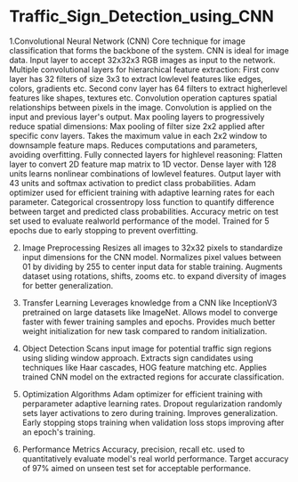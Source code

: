 # Traffic_Sign_Detection_using_CNN

1.Convolutional Neural Network (CNN) 
	Core technique for image classification that forms the backbone of the system. CNN is ideal for image data. Input layer to accept 32x32x3 RGB images as input to the network. 
	Multiple convolutional layers for hierarchical feature extraction: First conv layer has 32 filters of size 3x3 to extract lowlevel features like edges, colors, gradients etc. 
	Second conv layer has 64 filters to extract higherlevel features like shapes, textures etc. 
  Convolution operation captures spatial relationships between pixels in the image. 
	Convolution is applied on the input and previous layer's output. 
	Max pooling layers to progressively reduce spatial dimensions: Max pooling of filter size 2x2 applied after specific conv layers. 
	Takes the maximum value in each 2x2 window to downsample feature maps. 
	Reduces computations and parameters, avoiding overfitting. 
	Fully connected layers for highlevel reasoning: Flatten layer to convert 2D feature map matrix to 1D vector. 
	Dense layer with 128 units learns nonlinear combinations of lowlevel features. 
	Output layer with 43 units and softmax activation to predict class probabilities. 
	Adam optimizer used for efficient training with adaptive learning rates for each parameter. 
	Categorical crossentropy loss function to quantify difference between target and predicted class probabilities. 
	Accuracy metric on test set used to evaluate realworld performance of the model. 
	Trained for 5 epochs due to early stopping to prevent overfitting. 
	
2. Image Preprocessing 
	 Resizes all images to 32x32 pixels to standardize input dimensions for the CNN model. 
	 Normalizes pixel values between 01 by dividing by 255 to center input data for stable training. 
	 Augments dataset using rotations, shifts, zooms etc. to expand diversity of images for better generalization. 
	
3. Transfer Learning 
	 Leverages knowledge from a CNN like InceptionV3 pretrained on large datasets like ImageNet. 
	 Allows model to converge faster with fewer training samples and epochs. 
	 Provides much better weight initialization for new task compared to random initialization. 
	
4. Object Detection 
	 Scans input image for potential traffic sign regions using sliding window approach. 
	 Extracts sign candidates using techniques like Haar cascades, HOG feature matching etc. 
	 Applies trained CNN model on the extracted regions for accurate classification. 

5. Optimization Algorithms 
	 Adam optimizer for efficient training with perparameter adaptive learning rates. 
	 Dropout regularization randomly sets layer activations to zero during training. Improves generalization. 
	 Early stopping stops training when validation loss stops improving after an epoch's training. 

6. Performance Metrics 
	 Accuracy, precision, recall etc. used to quantitatively evaluate model's real world performance. 
	 Target accuracy of 97% aimed on unseen test set for acceptable performance. 

